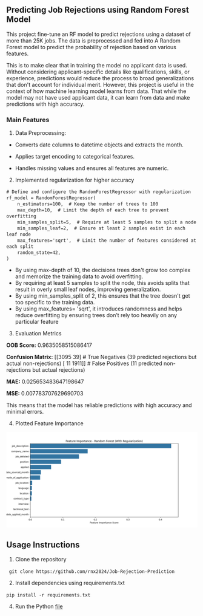 ## Predicting Job Rejections using Random Forest Model

This project fine-tune an RF model to predict rejections using a dataset of more than 25K jobs. The data is preprocessed and fed into 
A Random Forest model to predict the probability of rejection based on various features. 

This is to make clear that in training the model no applicant data is used. Without considering applicant-specific details like 
qualifications, skills, or experience, predictions would reduce the process to broad generalizations that don't account for individual 
merit. However, this project is useful in the context of how machine learning model learns from data. That while the model may not have 
used applicant data, it can learn from data and make predictions with high accuracy. 

### Main Features 

1. Data Preprocessing:

  - Converts date columns to datetime objects and extracts the month.

  - Applies target encoding to categorical features.

  - Handles missing values and ensures all features are numeric.


2. Implemented regularization for higher accuracy

```
# Define and configure the RandomForestRegressor with regularization
rf_model = RandomForestRegressor(
    n_estimators=100,  # Keep the number of trees to 100
    max_depth=10,  # Limit the depth of each tree to prevent overfitting
    min_samples_split=5,  # Require at least 5 samples to split a node
    min_samples_leaf=2,  # Ensure at least 2 samples exist in each leaf node
    max_features='sqrt',  # Limit the number of features considered at each split
    random_state=42,
)
```
- By using max-depth of 10, the decisions trees don't grow too complex and memorize the training data to avoid overfitting.
- By requiring at least 5 samples to split the node, this avoids splits that result in overly small leaf nodes, improving generalization.
- By using min_samples_split of 2, this ensures that the tree doesn't get too specific to the training data.
- By using max_features= 'sqrt', it introduces randomness and helps reduce overfitting by ensuring trees don’t rely too heavily on any particular feature

3. Evaluation Metrics

**OOB Score:** 0.9635058515086417

**Confusion Matrix:** 
[[3095   39] # True Negatives (39 predicted rejections but actual non-rejections)
 [  11 1911]] # False Positives (11 predicted non-rejections but actual rejections)

**MAE:** 0.025653483647198647

**MSE:** 0.007783707629690703

This means that the model has reliable predictions with high accuracy and minimal errors. 

4. Plotted Feature Importance 

![Image1](https://github.com/rnx2024/RF-Model-for-Job-Rejection/blob/main/feature-importance.png)


## Usage Instructions

1. Clone the repository 

``` git clone https://github.com/rnx2024/Job-Rejection-Prediction```

2. Install dependencies using requirements.txt
   
```pip install -r requirements.txt```

4. Run the Python [file](https://github.com/rnx2024/RF-Model-for-Job-Rejection/blob/main/RF_model_regularized.py)

